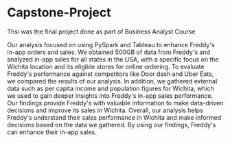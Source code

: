 # Capstone-Project
Thsi was the final project done as part of Business Analyst Course 

Our analysis focused on using PySpark and Tableau to enhance Freddy's in-app orders and sales. We obtained 500GB of data from Freddy's and analyzed in-app sales for all states in the USA, with a specific focus on the Wichita location and its eligible stores for online ordering. To evaluate Freddy's performance against competitors like Door dash and Uber Eats, we compared the results of our analysis. In addition, we gathered external data such as per capita income and population figures for Wichita, which we used to gain deeper insights into Freddy's in-app sales performance. Our findings provide Freddy's with valuable information to make data-driven decisions and improve its sales in Wichita. Overall, our analysis helps Freddy's understand their sales performance in Wichita and make informed decisions based on the data we gathered. By using our findings, Freddy's can enhance their in-app sales.
